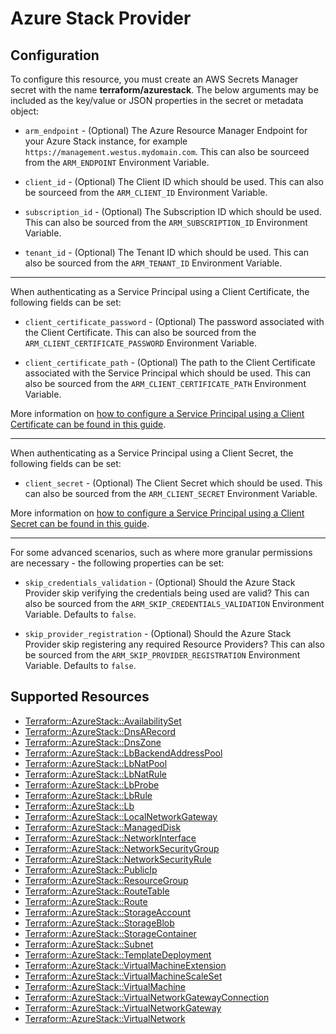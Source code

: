 # Azure Stack Provider

## Configuration

To configure this resource, you must create an AWS Secrets Manager secret with the name **terraform/azurestack**. The below arguments may be included as the key/value or JSON properties in the secret or metadata object:

* `arm_endpoint` - (Optional) The Azure Resource Manager Endpoint for your Azure Stack instance, for example `https://management.westus.mydomain.com`. This can also be sourceed from the `ARM_ENDPOINT` Environment Variable.

* `client_id` - (Optional) The Client ID which should be used. This can also be sourceed from the `ARM_CLIENT_ID` Environment Variable.

* `subscription_id` - (Optional) The Subscription ID which should be used. This can also be sourced from the `ARM_SUBSCRIPTION_ID` Environment Variable.

* `tenant_id` - (Optional) The Tenant ID which should be used. This can also be sourced from the `ARM_TENANT_ID` Environment Variable.

---

When authenticating as a Service Principal using a Client Certificate, the following fields can be set:

* `client_certificate_password` - (Optional) The password associated with the Client Certificate. This can also be sourced from the `ARM_CLIENT_CERTIFICATE_PASSWORD` Environment Variable.

* `client_certificate_path` - (Optional) The path to the Client Certificate associated with the Service Principal which should be used. This can also be sourced from the `ARM_CLIENT_CERTIFICATE_PATH` Environment Variable.

More information on [how to configure a Service Principal using a Client Certificate can be found in this guide](guides/service_principal_client_certificate.html).

---

When authenticating as a Service Principal using a Client Secret, the following fields can be set:

* `client_secret` - (Optional) The Client Secret which should be used. This can also be sourced from the `ARM_CLIENT_SECRET` Environment Variable.

More information on [how to configure a Service Principal using a Client Secret can be found in this guide](guides/service_principal_client_secret.html).

---

For some advanced scenarios, such as where more granular permissions are necessary - the following properties can be set:

* `skip_credentials_validation` - (Optional) Should the Azure Stack Provider skip verifying the credentials being used are valid? This can also be sourced from the `ARM_SKIP_CREDENTIALS_VALIDATION` Environment Variable. Defaults to `false`.

* `skip_provider_registration` - (Optional) Should the Azure Stack Provider skip registering any required Resource Providers? This can also be sourced from the `ARM_SKIP_PROVIDER_REGISTRATION` Environment Variable. Defaults to `false`.


## Supported Resources

* [Terraform::AzureStack::AvailabilitySet](../resources/azurestack/Terraform-AzureStack-AvailabilitySet/docs/README.md)
* [Terraform::AzureStack::DnsARecord](../resources/azurestack/Terraform-AzureStack-DnsARecord/docs/README.md)
* [Terraform::AzureStack::DnsZone](../resources/azurestack/Terraform-AzureStack-DnsZone/docs/README.md)
* [Terraform::AzureStack::LbBackendAddressPool](../resources/azurestack/Terraform-AzureStack-LbBackendAddressPool/docs/README.md)
* [Terraform::AzureStack::LbNatPool](../resources/azurestack/Terraform-AzureStack-LbNatPool/docs/README.md)
* [Terraform::AzureStack::LbNatRule](../resources/azurestack/Terraform-AzureStack-LbNatRule/docs/README.md)
* [Terraform::AzureStack::LbProbe](../resources/azurestack/Terraform-AzureStack-LbProbe/docs/README.md)
* [Terraform::AzureStack::LbRule](../resources/azurestack/Terraform-AzureStack-LbRule/docs/README.md)
* [Terraform::AzureStack::Lb](../resources/azurestack/Terraform-AzureStack-Lb/docs/README.md)
* [Terraform::AzureStack::LocalNetworkGateway](../resources/azurestack/Terraform-AzureStack-LocalNetworkGateway/docs/README.md)
* [Terraform::AzureStack::ManagedDisk](../resources/azurestack/Terraform-AzureStack-ManagedDisk/docs/README.md)
* [Terraform::AzureStack::NetworkInterface](../resources/azurestack/Terraform-AzureStack-NetworkInterface/docs/README.md)
* [Terraform::AzureStack::NetworkSecurityGroup](../resources/azurestack/Terraform-AzureStack-NetworkSecurityGroup/docs/README.md)
* [Terraform::AzureStack::NetworkSecurityRule](../resources/azurestack/Terraform-AzureStack-NetworkSecurityRule/docs/README.md)
* [Terraform::AzureStack::PublicIp](../resources/azurestack/Terraform-AzureStack-PublicIp/docs/README.md)
* [Terraform::AzureStack::ResourceGroup](../resources/azurestack/Terraform-AzureStack-ResourceGroup/docs/README.md)
* [Terraform::AzureStack::RouteTable](../resources/azurestack/Terraform-AzureStack-RouteTable/docs/README.md)
* [Terraform::AzureStack::Route](../resources/azurestack/Terraform-AzureStack-Route/docs/README.md)
* [Terraform::AzureStack::StorageAccount](../resources/azurestack/Terraform-AzureStack-StorageAccount/docs/README.md)
* [Terraform::AzureStack::StorageBlob](../resources/azurestack/Terraform-AzureStack-StorageBlob/docs/README.md)
* [Terraform::AzureStack::StorageContainer](../resources/azurestack/Terraform-AzureStack-StorageContainer/docs/README.md)
* [Terraform::AzureStack::Subnet](../resources/azurestack/Terraform-AzureStack-Subnet/docs/README.md)
* [Terraform::AzureStack::TemplateDeployment](../resources/azurestack/Terraform-AzureStack-TemplateDeployment/docs/README.md)
* [Terraform::AzureStack::VirtualMachineExtension](../resources/azurestack/Terraform-AzureStack-VirtualMachineExtension/docs/README.md)
* [Terraform::AzureStack::VirtualMachineScaleSet](../resources/azurestack/Terraform-AzureStack-VirtualMachineScaleSet/docs/README.md)
* [Terraform::AzureStack::VirtualMachine](../resources/azurestack/Terraform-AzureStack-VirtualMachine/docs/README.md)
* [Terraform::AzureStack::VirtualNetworkGatewayConnection](../resources/azurestack/Terraform-AzureStack-VirtualNetworkGatewayConnection/docs/README.md)
* [Terraform::AzureStack::VirtualNetworkGateway](../resources/azurestack/Terraform-AzureStack-VirtualNetworkGateway/docs/README.md)
* [Terraform::AzureStack::VirtualNetwork](../resources/azurestack/Terraform-AzureStack-VirtualNetwork/docs/README.md)